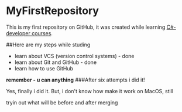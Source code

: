 # MyFirstRepository
This is my first repository on GitHub, it was created while learning [C#-developer courses](https://skillfactory.ru/csharp).

##Here are my steps while studing
* learn about VCS (version control systems) - done
* learn about Git and GitHub - done
* learn how to use GitHub

**remember - u can anything**
###After six attempts i did it!

Yes, finally i did it. But, i don't know how make it work on MacOS, still


tryin out what will be before and after merging
